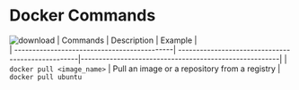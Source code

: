 # Docker Commands
![download](https://user-images.githubusercontent.com/75911392/210276325-68a1f015-9777-4e12-a894-95cb4a68ddff.png)
| Commands                                    | Description                                       | Example                                               |                                                                                         
| --------------------------------------------| --------------------------------------------------|-------------------------------------------------------|
| `docker pull <image_name>`                  | Pull an image or a repository from a registry     | `docker pull ubuntu`  
   
